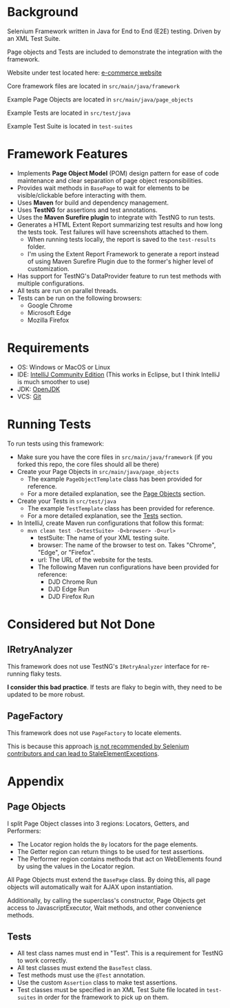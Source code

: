 # Background
Selenium Framework written in Java for End to End (E2E) testing. Driven by an XML Test Suite.

Page objects and Tests are included to demonstrate the integration with the framework. 

Website under test located here: [e-commerce website](https://www.rahulshettyacademy.com/loginpagePractise/)

Core framework files are located in `src/main/java/framework`

Example Page Objects are located in `src/main/java/page_objects`

Example Tests are located in `src/test/java`

Example Test Suite is located in `test-suites`


# Framework Features
* Implements **Page Object Model** (POM) design pattern for ease of code maintenance and clear separation of page object responsibilities.
* Provides wait methods in `BasePage` to wait for elements to be visible/clickable before interacting with them.
* Uses **Maven** for build and dependency management.
* Uses **TestNG** for assertions and test annotations.
* Uses the **Maven Surefire plugin** to integrate with TestNG to run tests.
* Generates a HTML Extent Report summarizing test results and how long the tests took. Test failures will have screenshots attached to them.
  * When running tests locally, the report is saved to the `test-results` folder. 
  * I'm using the Extent Report Framework to generate a report instead of using Maven Surefire Plugin due to the former's higher level of customization.
* Has support for TestNG's DataProvider feature to run test methods with multiple configurations.
* All tests are run on parallel threads.
* Tests can be run on the following browsers:
  * Google Chrome
  * Microsoft Edge
  * Mozilla Firefox


# Requirements
* OS: Windows or MacOS or Linux
* IDE: [IntelliJ Community Edition](https://www.jetbrains.com/idea/download/) (This works in Eclipse, but I think IntelliJ is much smoother to use)
* JDK: [OpenJDK](https://openjdk.org/)
* VCS: [Git](https://git-scm.com/downloads)


# Running Tests
To run tests using this framework:
* Make sure you have the core files in `src/main/java/framework` (if you forked this repo, the core files should all be there)
* Create your Page Objects in `src/main/java/page_objects`
  * The example `PageObjectTemplate` class has been provided for reference.
  * For a more detailed explanation, see the [Page Objects](#Page-Objects) section.
* Create your Tests in `src/test/java`
  * The example `TestTemplate` class has been provided for reference.
  * For a more detailed explanation, see the [Tests](#Tests) section.
* In IntelliJ, create Maven run configurations that follow this format: 
  * `mvn clean test -D<testSuite> -D<browser> -D<url>`
    * testSuite: The name of your XML testing suite.
    * browser: The name of the browser to test on. Takes "Chrome", "Edge", or "Firefox".
    * url: The URL of the website for the tests.
    * The following Maven run configurations have been provided for reference:
      * DJD Chrome Run
      * DJD Edge Run
      * DJD Firefox Run


# Considered but Not Done

## IRetryAnalyzer
This framework does not use TestNG's `IRetryAnalyzer` interface for re-running flaky tests. 

**I consider this bad practice**. If tests are flaky to begin with, they need to be updated to be more robust.

## PageFactory
This framework does not use `PageFactory` to locate elements.

This is because this approach [is not recommended by Selenium contributors and can lead to StaleElementExceptions](https://ultimateqa.com/pagefactory-vs-page-object/).


# Appendix

## Page Objects
I split Page Object classes into 3 regions: Locators, Getters, and Performers:
* The Locator region holds the `By` locators for the page elements.
* The Getter region can return things to be used for test assertions.
* The Performer region contains methods that act on WebElements found by using the values in the Locator region.

All Page Objects must extend the `BasePage` class. By doing this, all page objects will automatically wait for AJAX upon instantiation. 

Additionally, by calling the superclass's constructor, Page Objects get access to JavascriptExecutor, Wait methods, and other convenience methods. 


## Tests
* All test class names must end in "Test". This is a requirement for TestNG to work correctly.
* All test classes must extend the `BaseTest` class.
* Test methods must use the `@Test` annotation.
* Use the custom `Assertion` class to make test assertions.
* Test classes must be specified in an XML Test Suite file located in `test-suites` in order for the framework to pick up on them.
